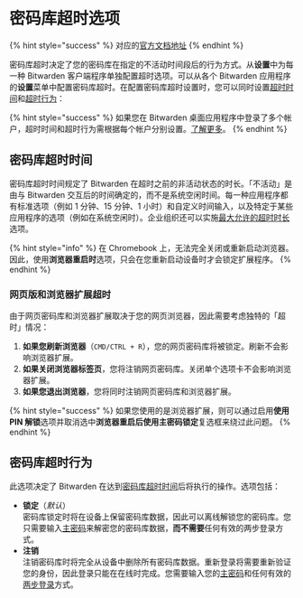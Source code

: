 # 密码库超时选项

{% hint style="success" %}
对应的[官方文档地址](https://bitwarden.com/help/article/vault-timeout/)
{% endhint %}

密码库超时决定了您的密码库在指定的不活动时间段后的行为方式。从**设置**中为每一种 Bitwarden 客户端程序单独配置超时选项。可以从各个 Bitwarden 应用程序的**设置**菜单中配置密码库超时。在配置密码库超时设置时，您可以同时设置[超时时间](vault-timeout-options.md#vault-timeout)和[超时行为](vault-timeout-options.md#vault-timeout-action)：

{% hint style="success" %}
如果您在 Bitwarden 桌面应用程序中登录了多个帐户，超时时间和超时行为需根据每个帐户分别设置。[了解更多](account-switching.md)。
{% endhint %}

## 密码库超时时间 <a href="#vault-timeout" id="vault-timeout"></a>

密码库超时时间规定了 Bitwarden 在超时之前的非活动状态的时长。「不活动」是由与 Bitwarden 交互后的时间确定的，而不是系统空闲时间。每一种应用程序都有标准选项（例如 1 分钟、15 分钟、1 小时）和自定义时间输入，以及特定于某些应用程序的选项（例如在系统空闲时）。企业组织还可以实施[最大允许的超时时长](../organizations/enterprise-policies.md#vault-timeout)选项。

{% hint style="info" %}
在 Chromebook 上，无法完全关闭或重新启动浏览器。因此，使用**浏览器重启时**选项，只会在您重新启动设备时才会锁定扩展程序。
{% endhint %}

### 网页版和浏览器扩展超时 <a href="#web-and-browser-extension-timeouts" id="web-and-browser-extension-timeouts"></a>

由于网页密码库和浏览器扩展取决于您的网页浏览器，因此需要考虑独特的「超时」情况：

1. **如果您刷新浏览器**（`CMD/CTRL + R`），您的网页密码库将被锁定。刷新不会影响浏览器扩展。
2. **如果关闭浏览器标签页**，您将注销网页密码库。关闭单个选项卡不会影响浏览器扩展。
3. **如果您退出浏览器**，您将同时注销网页密码库和浏览器扩展。

{% hint style="success" %}
如果您使用的是浏览器扩展，则可以通过启用**使用 PIN 解锁**选项并取消选中**浏览器重启后使用主密码锁定**复选框来绕过此问题。
{% endhint %}

## 密码库超时行为 <a href="#vault-timeout-action" id="vault-timeout-action"></a>

此选项决定了 Bitwarden 在达到[密码库超时](vault-timeout-options.md#vault-timeout)[时间](vault-timeout-options.md#vault-timeout)后将执行的操作。选项包括：

* **锁定**（_默认_）\
  密码库锁定时将在设备上保留密码库数据，因此可以离线解锁您的密码库。您只需要输入[主密码](your-master-password.md)来解密您的密码库数据，**而不需要**任何有效的两步登录方式。
* **注销**\
  注销密码库时将完全从设备中删除所有密码库数据。重新登录将需要重新验证您的身份，因此登录只能在在线时完成。您需要输入您的[主密码](your-master-password.md)和任何有效的[两步登录](../two-step-login/two-step-login-methods.md)方式。

